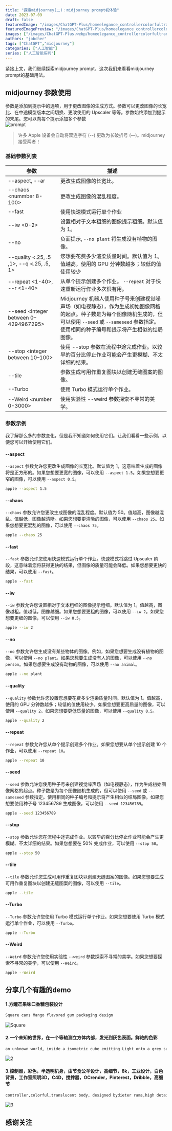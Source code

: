 ```yaml
---
title: "探索midjourney(二)：midjourney prompt初体验"
date: 2023-07-09
draft: false
featuredImage: "/images/ChatGPT-Plus/homeelegance_controllercolorfultranslucent_body_designed_bydiet_261aaa05-08ad-4fb5-b8a9-5961e85a50a1.png.webp"
featuredImagePreview: "/images/ChatGPT-Plus/homeelegance_controllercolorfultranslucent_body_designed_bydiet_261aaa05-08ad-4fb5-b8a9-5961e85a50a1.png.webp"
images: ["/images/ChatGPT-Plus.webp/homeelegance_controllercolorfultranslucent_body_designed_bydiet_261aaa05-08ad-4fb5-b8a9-5961e85a50a1.png.webp"]
authors: "jobcher"
tags: ["ChatGPT","midjourney"]
categories: ["人工智能"]
series: ["人工智能系列"]
---
```

紧接上文，我们继续探索midjourney prompt，这次我们来看看midjourney prompt的基础用法。

## midjourney 参数使用
参数是添加到提示中的选项，用于更改图像的生成方式。参数可以更改图像的长宽比、在中途模型版本之间切换、更改使用的 Upscaler 等等。参数始终添加到提示的末尾。您可以向每个提示添加多个参数  
![prompt](/images/ChatGPT-Plus/MJ_Parameters_example.png) 
> 许多 Apple 设备会自动将双连字符 (--) 更改为长破折号 (—)。midjourney接受两者！

### 基础参数列表
| 参数 | 描述 |
| --- | --- |
| --aspect, --ar | 更改生成图像的长宽比。 |
| --chaos <nummber 8-100> | 更改生成图像的混乱程度。 |
| --fast | 使用快速模式运行单个作业 |
| --iw <0-2> | 设置相对于文本粗细的图像提示粗细。默认值为 1。 |
| --no | 负面提示, `--no plant` 将生成没有植物的图像。 |
| --quality <.25, .5 ,1>, --q <.25, .5, 1>| 您想要花费多少渲染质量时间。默认值为 1。值越高，使用的 GPU 分钟数越多；较低的值使用较少 |
| --repeat <1-40>, --r <1-40> | 从单个提示创建多个作业。 `--repeat` 对于快速重新运行作业多次很有用。|
| --seed <integer between 0–4294967295> |Midjourney 机器人使用种子号来创建视觉噪声场（如电视静态），作为生成初始图像网格的起点。种子数是为每个图像随机生成的，但可以使用 `--seed` 或 `--sameseed` 参数指定。使用相同的种子编号和提示将产生相似的结局图像。|
| --stop <integer between 10–100> |  使用 --stop 参数在流程中途完成作业。以较早的百分比停止作业可能会产生更模糊、不太详细的结果。|
| --tile | 参数生成可用作重复图块以创建无缝图案的图像。|
| --Turbo | 使用 Turbo 模式运行单个作业。|
| --Weird <number 0-3000> | 使用实验性 --weird 参数探索不寻常的美学。|

### 参数示例
我了解那么多的参数变化，但是我不知道如何使用它们。让我们看看一些示例，以便您可以开始使用它们。

#### --aspect
`--aspect` 参数允许您更改生成图像的长宽比。默认值为 1，这意味着生成的图像将是正方形的。如果您想要更宽的图像，可以使用 `--aspect 1.5`。如果您想要更窄的图像，可以使用 `--aspect 0.5`。
```sh
apple --aspect 1.5
```

#### --chaos
`--chaos` 参数允许您更改生成图像的混乱程度。默认值为 50。值越高，图像越混乱。值越低，图像越清晰。如果您想要更清晰的图像，可以使用 `--chaos 25`。如果您想要更混乱的图像，可以使用 `--chaos 75`。
```sh
apple --chaos 25
```

#### --fast
`--fast` 参数允许您使用快速模式运行单个作业。快速模式将跳过 Upscaler 阶段，这意味着您将获得更快的结果，但图像的质量可能会降低。如果您想要更快的结果，可以使用 `--fast`。
```sh
apple --fast
```

#### --iw
`--iw` 参数允许您设置相对于文本粗细的图像提示粗细。默认值为 1。值越高，图像越粗。值越低，图像越细。如果您想要更粗的图像，可以使用 `--iw 2`。如果您想要更细的图像，可以使用 `--iw 0.5`。
```sh
apple --iw 2
```

#### --no
`--no` 参数允许您生成没有某些物体的图像。例如，如果您想要生成没有植物的图像，可以使用 `--no plant`。如果您想要生成没有人的图像，可以使用 `--no person`。如果您想要生成没有动物的图像，可以使用 `--no animal`。
```sh
apple --no plant
```

#### --quality
`--quality` 参数允许您设置您想要花费多少渲染质量时间。默认值为 1。值越高，使用的 GPU 分钟数越多；较低的值使用较少。如果您想要更高质量的图像，可以使用 `--quality 2`。如果您想要更低质量的图像，可以使用 `--quality 0.5`。
```sh
apple --quality 2
```

#### --repeat
`--repeat` 参数允许您从单个提示创建多个作业。如果您想要从单个提示创建 10 个作业，可以使用 `--repeat 10`。
```sh
apple --repeat 10
```

#### --seed
`--seed` 参数允许您使用种子号来创建视觉噪声场（如电视静态），作为生成初始图像网格的起点。种子数是为每个图像随机生成的，但可以使用 `--seed` 或 `--sameseed` 参数指定。使用相同的种子编号和提示将产生相似的结局图像。如果您想要使用种子号 123456789 生成图像，可以使用 `--seed 123456789`。
```sh
apple --seed 123456789
```

#### --stop
`--stop` 参数允许您在流程中途完成作业。以较早的百分比停止作业可能会产生更模糊、不太详细的结果。如果您想要在 50% 完成作业，可以使用 `--stop 50`。
```sh
apple --stop 50
```

#### --tile
`--tile` 参数允许您生成可用作重复图块以创建无缝图案的图像。如果您想要生成可用作重复图块以创建无缝图案的图像，可以使用 `--tile`。
```sh
apple --tile
```

#### --Turbo
`--Turbo` 参数允许您使用 Turbo 模式运行单个作业。如果您想要使用 Turbo 模式运行单个作业，可以使用 `--Turbo`。
```sh
apple --Turbo
```

#### --Weird
`--Weird` 参数允许您使用实验性 `--weird` 参数探索不寻常的美学。如果您想要探索不寻常的美学，可以使用 `--Weird`。
```sh
apple --Weird
```

## 分享几个有趣的demo
#### 1.方罐芒果味口香糖包装设计
```sh
Square cans Mango flavored gum packaging design
```
![Square](/images/ChatGPT-Plus/homeelegance_Square_cans_Mango_flavored_gum_packaging_design_36ba5831-88f1-439f-b776-2aca6bc98b43.png.webp)

#### 2.一个未知的世界，在一个等轴测立方体内部，发光到灰色表面。鲜艳的色彩
```sh
an unknown world, inside a isometric cube emitting Light onto a grey surface. Vibrant color
```
![2](/images/ChatGPT-Plus/homeelegance_an_unknown_world_inside_a_isometric_cube_emitting__fda72beb-e92b-47e3-abc0-e9adac8c6e77.png.webp)

#### 3.控制器，彩色，半透明机身，由节食公羊设计，高细节，8k，工业设计，白色背景，工作室照明3D，C4D，搅拌器，OCrender，Pinterest，Dribble，高细节
```sh
controller,colorful,translucent body, designed bydieter rams,high detail,8k,industrial design,whitebackground,studio lighting 3d, c4d, blender, OCrenderer, pinterest, dribbble, high detail
```
![3](/images/ChatGPT-Plus/homeelegance_controllercolorfultranslucent_body_designed_bydiet_261aaa05-08ad-4fb5-b8a9-5961e85a50a1.png.webp)


## 感谢关注